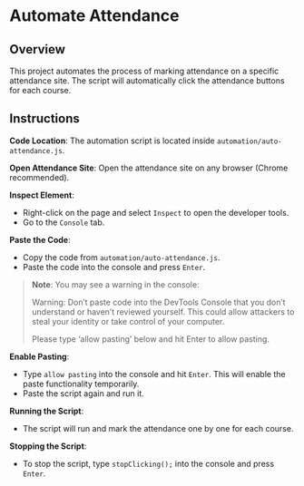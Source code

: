 # Automate Attendance

## Overview

This project automates the process of marking attendance on a specific attendance site. The script will automatically click the attendance buttons for each course.

## Instructions

**Code Location**: The automation script is located inside `automation/auto-attendance.js`.

**Open Attendance Site**: Open the attendance site on any browser (Chrome recommended).

**Inspect Element**:
- Right-click on the page and select `Inspect` to open the developer tools.
- Go to the `Console` tab.

**Paste the Code**:
- Copy the code from `automation/auto-attendance.js`.
- Paste the code into the console and press `Enter`.

> **Note**: You may see a warning in the console:
> 
> Warning: Don’t paste code into the DevTools Console that you don’t understand or haven’t reviewed yourself. This could allow attackers to steal your identity or take control of your computer. 
>
> Please type ‘allow pasting’ below and hit Enter to allow pasting.

**Enable Pasting**:
- Type `allow pasting` into the console and hit `Enter`. This will enable the paste functionality temporarily.
- Paste the script again and run it.

**Running the Script**:
- The script will run and mark the attendance one by one for each course.

**Stopping the Script**:
- To stop the script, type `stopClicking();` into the console and press `Enter`.
